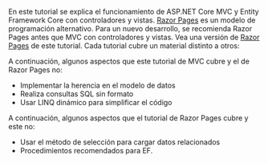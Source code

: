 En este tutorial se explica el funcionamiento de ASP.NET Core MVC y Entity Framework Core con controladores y vistas. [Razor Pages](xref:razor-pages/index) es un modelo de programación alternativo. Para un nuevo desarrollo, se recomienda Razor Pages antes que MVC con controladores y vistas. Vea una versión de [Razor Pages](xref:data/ef-rp/intro) de este tutorial. Cada tutorial cubre un material distinto a otros:

A continuación, algunos aspectos que este tutorial de MVC cubre y el de Razor Pages no:

* Implementar la herencia en el modelo de datos
* Realiza consultas SQL sin formato
* Usar LINQ dinámico para simplificar el código

A continuación, algunos aspectos que el tutorial de Razor Pages cubre y este no:

* Usar el método de selección para cargar datos relacionados
* Procedimientos recomendados para EF.